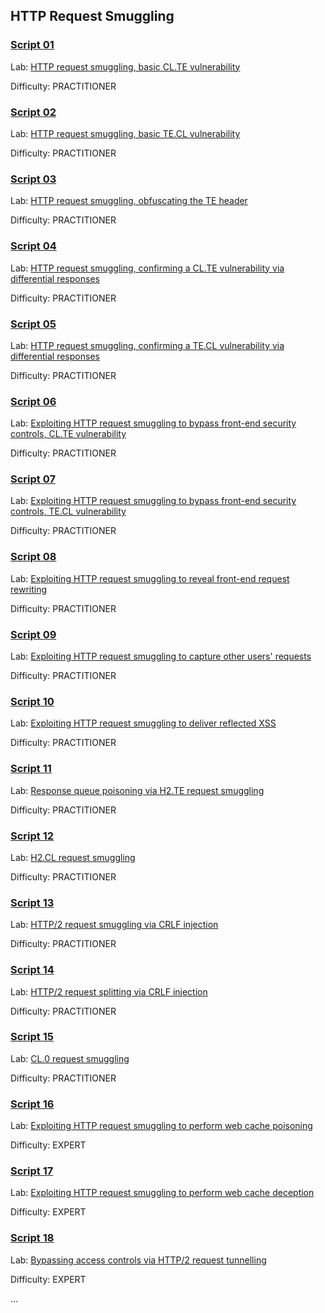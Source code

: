 
## HTTP Request Smuggling



### [**Script 01**](https://github.com/gwyomarch/WebSecurityAcademy/blob/main/RequestSmuggling/exploit-lab01.py)

Lab: [HTTP request smuggling, basic CL.TE vulnerability](https://portswigger.net/web-security/request-smuggling/lab-basic-cl-te)

Difficulty: PRACTITIONER


### [**Script 02**](https://github.com/gwyomarch/WebSecurityAcademy/blob/main/RequestSmuggling/exploit-lab02.py)

Lab: [HTTP request smuggling, basic TE.CL vulnerability](https://portswigger.net/web-security/request-smuggling/lab-basic-te-cl)

Difficulty: PRACTITIONER


### [**Script 03**](https://github.com/gwyomarch/WebSecurityAcademy/blob/main/RequestSmuggling/exploit-lab03.py)

Lab: [HTTP request smuggling, obfuscating the TE header](https://portswigger.net/web-security/request-smuggling/lab-obfuscating-te-header)

Difficulty: PRACTITIONER


### [**Script 04**](https://github.com/gwyomarch/WebSecurityAcademy/blob/main/RequestSmuggling/exploit-lab04.py)

Lab: [HTTP request smuggling, confirming a CL.TE vulnerability via differential responses](https://portswigger.net/web-security/request-smuggling/finding/lab-confirming-cl-te-via-differential-responses)

Difficulty: PRACTITIONER


### [**Script 05**](https://github.com/gwyomarch/WebSecurityAcademy/blob/main/RequestSmuggling/exploit-lab05.py)

Lab: [HTTP request smuggling, confirming a TE.CL vulnerability via differential responses](https://portswigger.net/web-security/request-smuggling/finding/lab-confirming-te-cl-via-differential-responses)

Difficulty: PRACTITIONER


### [**Script 06**](https://github.com/gwyomarch/WebSecurityAcademy/blob/main/RequestSmuggling/exploit-lab06.py)

Lab: [Exploiting HTTP request smuggling to bypass front-end security controls, CL.TE vulnerability](https://portswigger.net/web-security/request-smuggling/exploiting/lab-bypass-front-end-controls-cl-te)

Difficulty: PRACTITIONER


### [**Script 07**](https://github.com/gwyomarch/WebSecurityAcademy/blob/main/RequestSmuggling/exploit-lab07.py)

Lab: [Exploiting HTTP request smuggling to bypass front-end security controls, TE.CL vulnerability](https://portswigger.net/web-security/request-smuggling/exploiting/lab-bypass-front-end-controls-te-cl)

Difficulty: PRACTITIONER


### [**Script 08**](https://github.com/gwyomarch/WebSecurityAcademy/blob/main/RequestSmuggling/exploit-lab08.py)

Lab: [Exploiting HTTP request smuggling to reveal front-end request rewriting](https://portswigger.net/web-security/request-smuggling/exploiting/lab-reveal-front-end-request-rewriting)

Difficulty: PRACTITIONER


### [**Script 09**](https://github.com/gwyomarch/WebSecurityAcademy/blob/main/RequestSmuggling/exploit-lab09.py)

Lab: [Exploiting HTTP request smuggling to capture other users' requests](https://portswigger.net/web-security/request-smuggling/exploiting/lab-capture-other-users-requests)

Difficulty: PRACTITIONER


### [**Script 10**](https://github.com/gwyomarch/WebSecurityAcademy/blob/main/RequestSmuggling/exploit-lab10.py)

Lab: [Exploiting HTTP request smuggling to deliver reflected XSS](https://portswigger.net/web-security/request-smuggling/exploiting/lab-deliver-reflected-xss)

Difficulty: PRACTITIONER


### [**Script 11**](https://github.com/gwyomarch/WebSecurityAcademy/blob/main/RequestSmuggling/exploit-lab11.py)

Lab: [Response queue poisoning via H2.TE request smuggling](https://portswigger.net/web-security/request-smuggling/advanced/response-queue-poisoning/lab-request-smuggling-h2-response-queue-poisoning-via-te-request-smuggling)

Difficulty: PRACTITIONER


### [**Script 12**](https://github.com/gwyomarch/WebSecurityAcademy/blob/main/RequestSmuggling/exploit-lab12.py)

Lab: [H2.CL request smuggling](https://portswigger.net/web-security/request-smuggling/advanced/lab-request-smuggling-h2-cl-request-smuggling)

Difficulty: PRACTITIONER


### [**Script 13**](https://github.com/gwyomarch/WebSecurityAcademy/blob/main/RequestSmuggling/exploit-lab13.py)

Lab: [HTTP/2 request smuggling via CRLF injection](https://portswigger.net/web-security/request-smuggling/advanced/lab-request-smuggling-h2-request-smuggling-via-crlf-injection)

Difficulty: PRACTITIONER


### [**Script 14**](https://github.com/gwyomarch/WebSecurityAcademy/blob/main/RequestSmuggling/exploit-lab14.py)

Lab: [HTTP/2 request splitting via CRLF injection](https://portswigger.net/web-security/request-smuggling/advanced/lab-request-smuggling-h2-request-splitting-via-crlf-injection)

Difficulty: PRACTITIONER


### [**Script 15**](https://github.com/gwyomarch/WebSecurityAcademy/blob/main/RequestSmuggling/exploit-lab15.py)

Lab: [CL.0 request smuggling](https://portswigger.net/web-security/request-smuggling/browser/cl-0/lab-cl-0-request-smuggling)

Difficulty: PRACTITIONER


### [**Script 16**](https://github.com/gwyomarch/WebSecurityAcademy/blob/main/RequestSmuggling/exploit-lab16.py)

Lab: [Exploiting HTTP request smuggling to perform web cache poisoning](https://portswigger.net/web-security/request-smuggling/exploiting/lab-perform-web-cache-poisoning)

Difficulty: EXPERT


### [**Script 17**](https://github.com/gwyomarch/WebSecurityAcademy/blob/main/RequestSmuggling/exploit-lab17.py)

Lab: [Exploiting HTTP request smuggling to perform web cache deception](https://portswigger.net/web-security/request-smuggling/exploiting/lab-perform-web-cache-deception)

Difficulty: EXPERT


### [**Script 18**](https://github.com/gwyomarch/WebSecurityAcademy/blob/main/RequestSmuggling/exploit-lab18.py)

Lab: [Bypassing access controls via HTTP/2 request tunnelling](https://portswigger.net/web-security/request-smuggling/advanced/request-tunnelling/lab-request-smuggling-h2-bypass-access-controls-via-request-tunnelling)

Difficulty: EXPERT

...